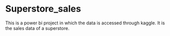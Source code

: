 # Superstore_sales
This is a power bi project in which the data is accessed through kaggle. It is the sales data of a superstore.
